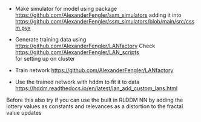 

- Make simulator for model using package  
https://github.com/AlexanderFengler/ssm_simulators
adding it into  
https://github.com/AlexanderFengler/ssm_simulators/blob/main/src/cssm.pyx

- Generate training data using
https://github.com/AlexanderFengler/LANfactory
Check  
https://github.com/AlexanderFengler/LAN_scripts  
for setting up on cluster

- Train network
https://github.com/AlexanderFengler/LANfactory

- Use the trained network with hddm to fit it to data
https://hddm.readthedocs.io/en/latest/lan_add_custom_lans.html

Before this also try if you can use the built in RLDDM NN by adding the lottery values as constants and relevances as a distortion to the fractal value updates
